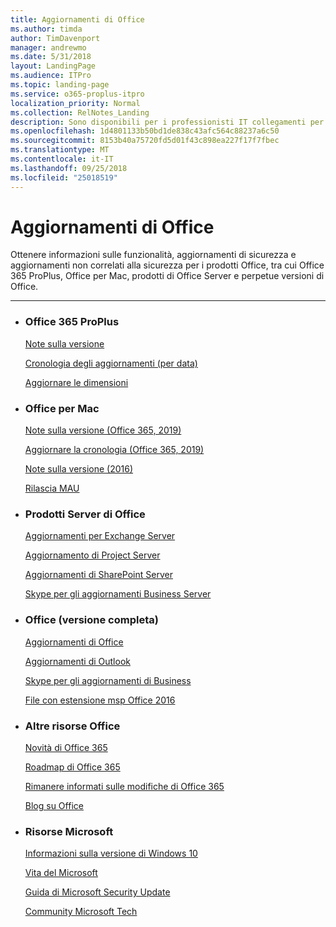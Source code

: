```yaml
---
title: Aggiornamenti di Office
ms.author: timda
author: TimDavenport
manager: andrewmo
ms.date: 5/31/2018
layout: LandingPage
ms.audience: ITPro
ms.topic: landing-page
ms.service: o365-proplus-itpro
localization_priority: Normal
ms.collection: RelNotes_Landing
description: Sono disponibili per i professionisti IT collegamenti per Office versione contenuto per Office 365 ProPlus, Office per Mac, perpetua Office e Office Server prodotti
ms.openlocfilehash: 1d4801133b50bd1de838c43afc564c88237a6c50
ms.sourcegitcommit: 8153b40a75720fd5d01f43c898ea227f17f7fbec
ms.translationtype: MT
ms.contentlocale: it-IT
ms.lasthandoff: 09/25/2018
ms.locfileid: "25018519"
---
```

# <a name="office-updates"></a>Aggiornamenti di Office

  
Ottenere informazioni sulle funzionalità, aggiornamenti di sicurezza e aggiornamenti non correlati alla sicurezza per i prodotti Office, tra cui Office 365 ProPlus, Office per Mac, prodotti di Office Server e perpetue versioni di Office.
  

---

<ul class="panelContent cardsW">
    <li>
        <div class="cardSize">
            <div class="cardPadding">
                <div class="card">
                    <div class="cardText">
                        <h3>Office 365 ProPlus</h3>
                        <p><a href="release-notes-office365-proplus.md">Note sulla versione</a></p>
                        <p><a href="update-history-office365-proplus-by-date.md">Cronologia degli aggiornamenti (per data)</a></p>
                        <p><a href="download-sizes-office365-proplus-updates.md">Aggiornare le dimensioni</a></p>
                    </div>
                </div>
            </div>
        </div>
    </li>
    <li>
        <div class="cardSize">
            <div class="cardPadding">
                <div class="card">
                    <div class="cardText">
                        <h3>Office per Mac</h3>
                        <p><a href="release-notes-office-for-mac.md">Note sulla versione (Office 365, 2019)</a></p>
                        <p><a href="update-history-office-for-mac.md">Aggiornare la cronologia (Office 365, 2019)</a></p>
                        <p><a href="release-notes-office-2016-mac.md">Note sulla versione (2016)</a></p>
                        <p><a href="release-history-microsoft-autoupdate.md">Rilascia MAU</a></p>
                     </div>
                </div>
            </div>
        </div>
    </li>
    <li>
        <div class="cardSize">
            <div class="cardPadding">
                <div class="card">
                    <div class="cardText">
                        <h3>Prodotti Server di Office</h3>
                        <p><a href="https://technet.microsoft.com/library/hh135098(v=exchg.150).aspx">Aggiornamenti per Exchange Server</a></p>
                        <p><a href="project-server-updates.md">Aggiornamento di Project Server</a></p>
                        <p><a href="sharepoint-updates.md">Aggiornamenti di SharePoint Server</a></p>
                        <p><a href="https://docs.microsoft.com/SkypeForBusiness/sfb-server-updates">Skype per gli aggiornamenti Business Server</a></p>
               </div>
                </div>
            </div>
        </div> 
    </li>
</ul>  


<ul class="panelContent cardsW">
    <li>
        <div class="cardSize">
            <div class="cardPadding">
                <div class="card">
                    <div class="cardText">
                        <h3>Office (versione completa)</h3>
                            <p><a href="office-updates-msi.md">Aggiornamenti di Office</a></p>
                            <p><a href="outlook-updates-msi.md">Aggiornamenti di Outlook</a></p>
                            <p><a href="https://docs.microsoft.com/SkypeForBusiness/sfb-client-updates">Skype per gli aggiornamenti di Business</a></p>
                            <p><a href="msp-files-office-2016.md">File con estensione msp Office 2016</a></p>
                    </div>
                </div>
            </div>
        </div>
    </li>
    <li>
        <div class="cardSize">
            <div class="cardPadding">
                <div class="card">
                    <div class="cardText">
                        <h3>Altre risorse Office</h3>
                            <p><a href="https://support.office.com/article/95c8d81d-08ba-42c1-914f-bca4603e1426">Novità di Office 365</a></p>
                            <p><a href="https://products.office.com/business/office-365-roadmap">Roadmap di Office 365</a></p>
                            <p><a href="https://support.office.com/article/719f4904-cbdd-4889-a0cf-fbd7837dfecd">Rimanere informati sulle modifiche di Office 365</a></p>
                            <p><a href="https://www.microsoft.com/microsoft-365/blog/office/">Blog su Office</a></p>
                    </div>
                </div>
            </div>
        </div>
    </li>
    <li>
        <div class="cardSize">
            <div class="cardPadding">
                <div class="card">
                    <div class="cardText">
                        <h3>Risorse Microsoft</h3>
                            <p><a href="https://www.microsoft.com/itpro/windows-10/release-information">Informazioni sulla versione di Windows 10</a></p>
                            <p><a href="https://support.microsoft.com/lifecycle">Vita del Microsoft</a></p>
                            <p><a href="https://portal.msrc.microsoft.com/">Guida di Microsoft Security Update</a></p>
                            <p><a href="https://techcommunity.microsoft.com/">Community Microsoft Tech</a></p>
                    </div>
                </div>
            </div>
        </div>
    </li>
</ul>  
